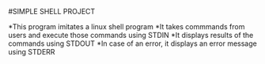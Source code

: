 #SIMPLE SHELL PROJECT

*This program imitates a linux shell program
*It takes commmands from users and execute those commands using STDIN
*It displays results of the commands using STDOUT
*In case of an error, it displays an error message using STDERR

